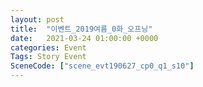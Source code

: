 ```yaml
---
layout: post
title:  "이벤트_2019여름_0화_오프닝"
date:   2021-03-24 01:00:00 +0000
categories: Event
Tags: Story Event
SceneCode: ["scene_evt190627_cp0_q1_s10"]
---
```

